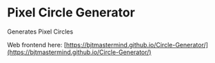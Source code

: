 # Pixel Circle Generator

Generates Pixel Circles

Web frontend here: [https://bjtmastermind.github.io/Circle-Generator/](https://bjtmastermind.github.io/Circle-Generator/)
